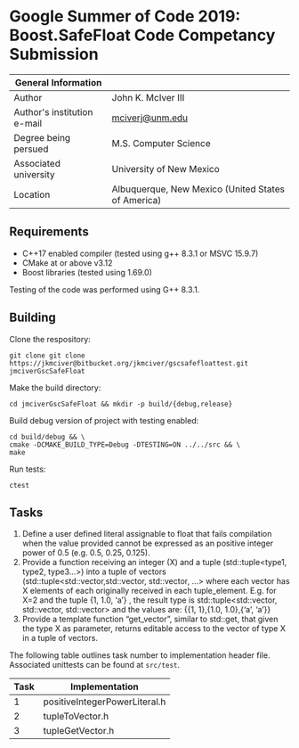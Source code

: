 # Google Summer of Code 2019: Boost.SafeFloat Code Competancy Submission

| General Information        |                                                    |
|----------------------------|----------------------------------------------------|
|Author                      | John K. McIver III                                 |
|Author's institution e-mail | mciverj@unm.edu                                    |
|Degree being persued        | M.S. Computer Science                              |
|Associated university       | University of New Mexico                           |
|Location                    | Albuquerque, New Mexico (United States of America) |

## Requirements

* C++17 enabled compiler (tested using g++ 8.3.1 or MSVC 15.9.7)
* CMake at or above v3.12
* Boost libraries (tested using 1.69.0)

Testing of the code was performed using G++ 8.3.1.

## Building

Clone the respository:

```shell
git clone git clone https://jkmciver@bitbucket.org/jkmciver/gscsafefloattest.git jmciverGscSafeFloat
```

Make the build directory:
```shell
cd jmciverGscSafeFloat && mkdir -p build/{debug,release}
```

Build debug version of project with testing enabled:
```shell
cd build/debug && \
cmake -DCMAKE_BUILD_TYPE=Debug -DTESTING=ON ../../src && \
make 
```

Run tests:
```shell
ctest
```

## Tasks

1. Define a user defined literal assignable to float that fails
   compilation when the value provided cannot be expressed as an
   positive integer power of 0.5 (e.g. 0.5, 0.25, 0.125).
2. Provide a function receiving an integer (X) and a
   tuple (std::tuple<type1, type2, type3…>) into a tuple of
   vectors (std::tuple<std::vector,std::vector, std::vector, …>
   where each vector has X elements of each originally received
   in each tuple_element. E.g. for X=2 and the tuple {1, 1.0,
   ‘a’} , the result type is std::tuple<std::vector, std::vector,
   std::vector> and the values are: {{1, 1},{1.0, 1.0},{‘a’,
   ‘a’}}
3. Provide a template function “get_vector”, similar to std::get,
   that given the type X as parameter, returns editable access to
   the vector of type X in a tuple of vectors.
   
The following table outlines task number to implementation header 
file. Associated unittests can be found at `src/test`.

| Task | Implementation                |
|------|-------------------------------|
| 1    | positiveIntegerPowerLiteral.h | 
| 2    | tupleToVector.h               |
| 3    | tupleGetVector.h              |